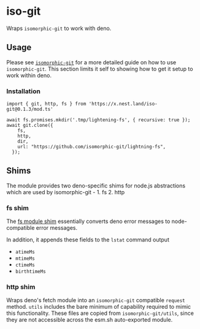 # iso-git

Wraps `isomorphic-git` to work with deno.

## Usage

Please see [`isomorphic-git`](https://isomorphic-git.org/) for a more detailed
guide on how to use `isomorphic-git`. This section limits it self to showing how
to get it setup to work within deno.

### Installation

```
import { git, http, fs } from 'https://x.nest.land/iso-git@0.1.3/mod.ts'

await fs.promises.mkdir('.tmp/lightening-fs', { recursive: true });
await git.clone({
    fs,
    http,
    dir,
    url: "https://github.com/isomorphic-git/lightning-fs",
  });
```

## Shims

The module provides two deno-specific shims for node.js abstractions which are
used by isomorphic-git - 1. fs 2. http

### fs shim

The [fs module shim](./dn-fs.ts) essentially converts deno error messages to
node-compatible error messages.

In addition, it appends these fields to the `lstat` command output

- `atimeMs`
- `mtimeMs`
- `ctimeMs`
- `birthtimeMs`

### http shim

Wraps deno's fetch module into an `isomorphic-git` compatible `request` method.
`utils` includes the bare minimum of capability required to mimic this
functionality. These files are copied from `isomorphic-git/utils`, since they
are not accessible across the esm.sh auto-exported module.
